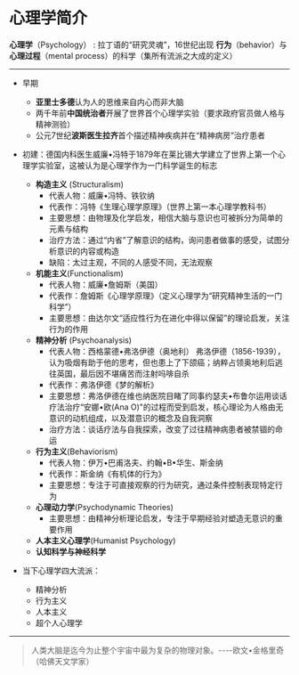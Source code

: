 # 心理学简介
**心理学**（Psychology） : 拉丁语的“研究灵魂”，16世纪出现
**行为**（behavior）与**心理过程**（mental process）的科学（集所有流派之大成的定义）

---
* 早期
   * **亚里士多德**认为人的思维来自内心而非大脑 
   * 两千年前**中国统治者**开展了世界首个心理学实验（要求政府官员做人格与精神测验）
   * 公元7世纪**波斯医生拉齐**首个描述精神疾病并在“精神病房”治疗患者
*  初建：德国内科医生威廉•冯特于1879年在莱比锡大学建立了世界上第一个心理学实验室，这被认为是心理学作为一门科学诞生的标志
 
   * **构造主义** (Structuralism)
       * 代表人物：威廉•冯特、铁钦纳
       * 代表作：冯特《生理心理学原理》（世界上第一本心理学教科书）
       * 主要思想：由物理及化学启发，相信大脑与意识也可被拆分为简单的元素与结构
       * 治疗方法：通过“内省”了解意识的结构，询问患者做事的感受，试图分析意识的内容或构造
       * 缺陷：太过主观，不同的人感受不同，无法观察
   * **机能主义**(Functionalism)
       * 代表人物：威廉•詹姆斯（美国）
       * 代表作：詹姆斯《心理学原理》（定义心理学为“研究精神生活的一门科学”）
       * 主要思想：由达尔文“适应性行为在进化中得以保留”的理论启发，关注行为的作用
   * **精神分析** (Psychoanalysis)
       * 代表人物：西格蒙德•弗洛伊德（奥地利）
       弗洛伊德（1856-1939），认为吸烟有助于他的思考，但也患上了下颌癌；纳粹占领奥地利后逃往英国，最后因不堪痛苦而注射吗啡自杀      
       * 代表作：弗洛伊德《梦的解析》
       * 主要思想：弗洛伊德在维也纳医院目睹了同事约瑟夫•布鲁尔运用谈话疗法治疗“安娜•欧(Ana O)"的过程而受到启发，核心理论为人格由无意识的动机组成，以及潜意识的概念及自我洞察
       * 治疗方法：谈话疗法与自我探索，改变了过往精神病患者被禁锢的命运
   * **行为主义**(Behaviorism)
       * 代表人物：伊万•巴甫洛夫、约翰•B•华生、斯金纳
       * 代表作：斯金纳《有机体的行为》
       * 主要思想：专注于可直接观察的行为研究，通过条件控制表现特定行为
   * **心理动力学**(Psychodynamic Theories)
       * 主要思想：由精神分析理论启发，专注于早期经验对塑造无意识的重要作用
   * **人本主义心理学**(Humanist Psychology)
   * **认知科学与神经科学**
* 当下心理学四大流派：
   * 精神分析
   * 行为主义
   * 人本主义
   * 超个人心理学

---
>人类大脑是迄今为止整个宇宙中最为复杂的物理对象。----欧文•金格里奇（哈佛天文学家）     
